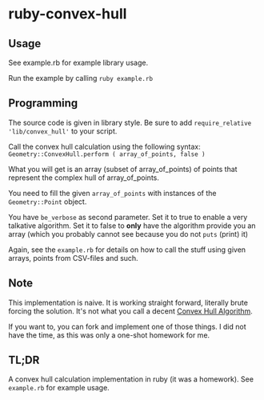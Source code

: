 ruby-convex-hull
================

Usage
-----

See example.rb for example library usage.

Run the example by calling `ruby example.rb`

Programming
-----------

The source code is given in library style. Be sure to add `require_relative 'lib/convex_hull'`
to your script.

Call the convex hull calculation using the following syntax:
`Geometry::ConvexHull.perform ( array_of_points, false )`

What you will get is an array (subset of array_of_points) of points that
represent the complex hull of array_of_points.

You need to fill the given `array_of_points` with instances of the
`Geometry::Point` object.

You have `be_verbose` as second parameter. Set it to true to enable a very
talkative algorithm. Set it to false to **only** have the algorithm provide you
an array (which you probably cannot see because you do not `puts` (print) it)

Again, see the `example.rb` for details on how to call the stuff using given
arrays, points from CSV-files and such.

Note
----

This implementation is naive. It is working straight forward, literally brute forcing the
solution. It's not what you call a decent [Convex Hull Algorithm](http://en.wikipedia.org/wiki/Convex_hull_algorithms "English Wikipedia: Convex Hull Algorithms").

If you want to, you can fork and implement one of those things. I did not have
the time, as this was only a one-shot homework for me.

TL;DR
-----

A convex hull calculation implementation in ruby (it was a homework). See
`example.rb` for example usage.
